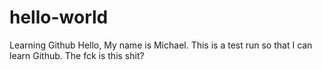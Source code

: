 # hello-world
Learning Github
Hello, My name is Michael. This is a test run so that I can learn Github.  The fck is this shit?
